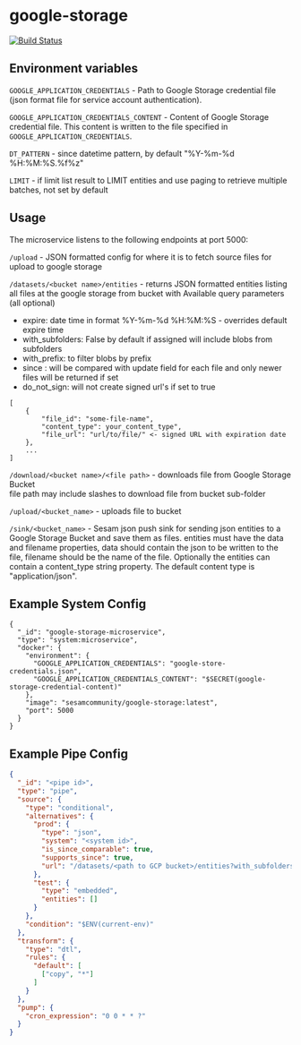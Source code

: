# google-storage

[![Build Status](https://travis-ci.org/sesam-community/google-storage.svg?branch=master)](https://travis-ci.org/sesam-community/google-storage)

## Environment variables

`GOOGLE_APPLICATION_CREDENTIALS` - Path to Google Storage credential file (json format file for service account authentication). 

`GOOGLE_APPLICATION_CREDENTIALS_CONTENT` - Content of Google Storage credential file. This content is written to the file specified in `GOOGLE_APPLICATION_CREDENTIALS`. 

`DT_PATTERN` - since datetime pattern, by default "%Y-%m-%d %H:%M:%S.%f%z"  

`LIMIT` - if limit list result to LIMIT entities and use paging to retrieve multiple batches, not set by default  
## Usage

The microservice listens to the following endpoints at port 5000:

`/upload` - JSON formatted config for where it is to fetch source files for upload to google storage

`/datasets/<bucket name>/entities` - returns JSON formatted entities listing all files at the google storage from bucket with <bucket name>
Available query parameters (all optional)  
* expire: date time in format %Y-%m-%d %H:%M:%S - overrides default expire time
* with_subfolders: False by default if assigned will include blobs from subfolders
* with_prefix: to filter blobs by prefix
* since : will be compared with update field for each file and only newer files will be returned if set
* do_not_sign: will not create signed url's if set to true 
```
[
    {
        "file_id": "some-file-name",
        "content_type": your_content_type",
        "file_url": "url/to/file/" <- signed URL with expiration date
    },
    ...
]
```

`/download/<bucket name>/<file path>` - downloads file from Google Storage Bucket  
file path may include slashes to download file from bucket sub-folder

`/upload/<bucket_name>` - uploads file to bucket

`/sink/<bucket_name>` - Sesam json push sink for sending json entities to a Google Storage Bucket and save them as files.
entities must have the data and filename properties, data should contain the json to be written to the file, filename should be the name of the file. Optionally the entities can contain a content_type string property. The default content type is "application/json".

## Example System Config
```
{
  "_id": "google-storage-microservice",
  "type": "system:microservice",
  "docker": {
    "environment": {
      "GOOGLE_APPLICATION_CREDENTIALS": "google-store-credentials.json",
      "GOOGLE_APPLICATION_CREDENTIALS_CONTENT": "$SECRET(google-storage-credential-content)"
    },
    "image": "sesamcommunity/google-storage:latest",
    "port": 5000
  }
}
```

## Example Pipe Config
```json
{
  "_id": "<pipe id>",
  "type": "pipe",
  "source": {
    "type": "conditional",
    "alternatives": {
      "prod": {
        "type": "json",
        "system": "<system id>",
        "is_since_comparable": true,
        "supports_since": true,
        "url": "/datasets/<path to GCP bucket>/entities?with_subfolders=true"
      },
      "test": {
        "type": "embedded",
        "entities": []
      }
    },
    "condition": "$ENV(current-env)"
  },
  "transform": {
    "type": "dtl",
    "rules": {
      "default": [
        ["copy", "*"]
      ]
    }
  },
  "pump": {
    "cron_expression": "0 0 * * ?"
  }
}

``` 
